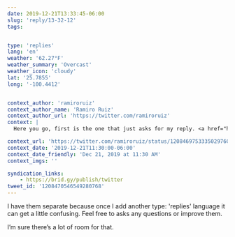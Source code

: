 ```yaml
---
date: 2019-12-21T13:33:45-06:00
slug: 'reply/13-32-12'
tags:


type: 'replies'
lang: 'en'
weather: '62.27°F'
weather_summary: 'Overcast'
weather_icon: 'cloudy'
lat: '25.7855'
long: '-100.4412'


context_author: 'ramiroruiz'
context_author_name: 'Ramiro Ruiz'
context_author_url: 'https://twitter.com/ramiroruiz'
context: |
  Here you go, first is the one that just asks for my reply. <a href="https://www.icloud.com/shortcuts/625a4c6d08cc49ceb954e4a8b0fd9ccf">https://www.icloud.com/shortcuts/625a4c6d08cc49ceb954e4a8b0fd9ccf</a> Then the replies shortcut, forms and publish the post <a href="https://ramiroruiz.com/replies/2019/12/21/13-28-41)">https://ramiroruiz.com/replies/2019/12/21/13-28-41)</a>

context_url: 'https://twitter.com/ramiroruiz/status/1208469753335029760?s=12'
context_date: '2019-12-21T11:30:00-06:00'
context_date_friendly: 'Dec 21, 2019 at 11:30 AM'
context_imgs: ''

syndication_links:
    - https://brid.gy/publish/twitter
tweet_id: '1208470546549280768'
---
```

I have them separate because once I add another type: 'replies'
language it can get a little confusing. Feel free to asks any questions or improve them. 

I’m sure there’s a lot of room for that.
